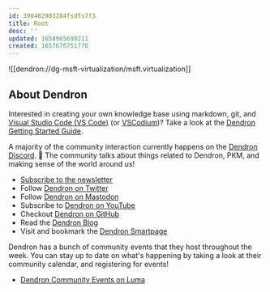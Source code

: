 ```yaml
---
id: 390482903284fsdfs7f3
title: Root
desc: ''
updated: 1658965699211
created: 1657676751770
---
```


![[dendron://dg-msft-virtualization/msft.virtualization]]

## About Dendron

Interested in creating your own knowledge base using markdown, git, and [Visual Studio Code (VS Code)](https://code.visualstudio.com/) (or [VSCodium](https://github.com/VSCodium/vscodium/))? Take a look at the [Dendron Getting Started Guide](https://wiki.dendron.so/notes/678c77d9-ef2c-4537-97b5-64556d6337f1/).

A majority of the community interaction currently happens on the [Dendron Discord](https://link.dendron.so/discord). 🌱 The community talks about things related to Dendron, PKM, and making sense of the world around us!

- [Subscribe to the newsletter](https://link.dendron.so/newsletter)
- Follow [Dendron on Twitter](https://link.dendron.so/twitter)
- Follow [Dendron on Mastodon](https://link.dendron.so/mastodon)
- Subscribe to [Dendron on YouTube](https://link.dendron.so/youtube)
- Checkout [Dendron on GitHub](https://link.dendron.so/github)
- Read the [Dendron Blog](https://blog.dendron.so/)
- Visit and bookmark the [Dendron Smartpage](https://link.dendron.so/smartpage)

Dendron has a bunch of community events that they host throughout the week. You can stay up to date on what's happening by taking a look at their community calendar, and registering for events!

- [Dendron Community Events on Luma](https://link.dendron.so/luma)